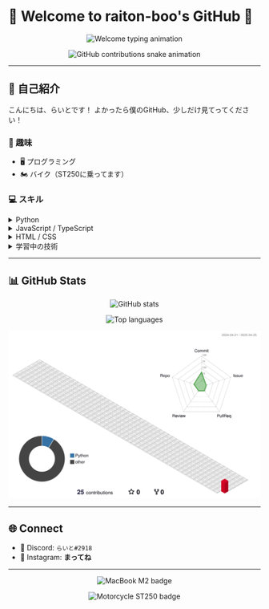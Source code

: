 # 🔦 Welcome to raiton-boo's GitHub 🔦

<p align="center">
  <img src="https://readme-typing-svg.demolab.com/?lines=Welcome+to+my+profile!;I+love+programming+and+motorcycles!;&center=true&width=500&color=00FF00&vCenter=true&size=22" alt="Welcome typing animation">
</p>

<p align="center">
  <img src="https://raw.githubusercontent.com/raiton-boo/raiton-boo/output/github-contribution-grid-snake.svg" alt="GitHub contributions snake animation">
</p>

---

## 🧠 自己紹介

こんにちは、らいとです！
よかったら僕のGitHub、少しだけ見てってください！

### 🎯 趣味

- 🖥️ プログラミング
- 🏍️ バイク（ST250に乗ってます）

### 💻 スキル

<details>
<summary>Python</summary>

<ul>
  <li><strong>使用中</strong></li>
  <li>📚 ライブラリ・フレームワーク
    <ul>
      <li>🗨️ line-bot-sdk</li>
      <li>🤖 discord.py</li>
      <li>🌐 Flask / FastAPI</li>
    </ul>
  </li>
</ul>

</details>

<details>
<summary>JavaScript / TypeScript</summary>

<ul>
  <li><strong>少し使用経験あり</strong></li>
  <li>📚 ライブラリ・フレームワーク
    <ul>
      <li>⚙️ Node.js</li>
      <li>🚀 Express</li>
    </ul>
  </li>
</ul>

</details>

<details>
<summary>HTML / CSS</summary>

<ul>
  <li>🧩 基礎的なWeb制作が可能</li>
</ul>

</details>

<details>
<summary>学習中の技術</summary>

<ul>
  <li>📘 Go / React</li>
  <li>🐳 Docker</li>
  <li>☁️ AWS</li>
  <li>🗃️ DB（MySQL, PostgreSQL など）</li>
</ul>

</details>

---

## 📊 GitHub Stats

<p align="center">
  <img src="https://github-readme-stats.vercel.app/api?username=raiton-boo&show_icons=true&theme=tokyonight&hide_title=true&hide_border=true&icon_color=00ff00&text_color=00ff00" alt="GitHub stats">
</p>

<p align="center">
  <img src="https://github-readme-stats.vercel.app/api/top-langs/?username=raiton-boo&layout=donut-vertical&theme=tokyonight&hide_border=true&text_color=00ff00" alt="Top languages">
</p>

<p align="center">
  <img src="https://raw.githubusercontent.com/raiton-boo/raiton-boo/main/profile-3d-contrib/profile-gitblock.svg" alt="3D contributions">
</p>

<!--
### 📊 Metrics
<p align="center">
  <img src="https://raw.githubusercontent.com/raiton-boo/raiton-boo/main/github-metrics.svg" alt="GitHub metrics">
</p>
-->

---

## 🌐 Connect

- 🧠 Discord: `らいと#2918`  
- 📸 Instagram: **まってね**

<!--
- 📸 Instagram: [rn.__.ton](https://www.instagram.com/rn.__.ton)
-->

---

<p align="center">
  <img src="https://img.shields.io/badge/MacBook_M2-Midnight_Blue-00ff00?style=flat-square&logo=apple&logoColor=white" alt="MacBook M2 badge">
</p>

<p align="center">
  <img src="https://img.shields.io/badge/Motorcycle-ST250-MidnightBlue?style=flat-square&logo=suzuki&logoColor=white" alt="Motorcycle ST250 badge">
</p>